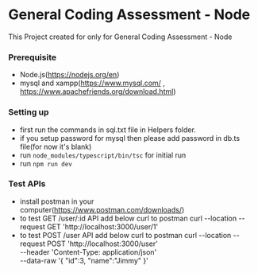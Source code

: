 # General Coding Assessment - Node

This Project created for only for General Coding Assessment - Node

### Prerequisite

- Node.js(https://nodejs.org/en)
- mysql and xampp(https://www.mysql.com/ , https://www.apachefriends.org/download.html)

### Setting up

- first run the commands in sql.txt file in Helpers folder.
- if you setup password for mysql then please add password in db.ts file(for now it's blank)
- run `node_modules/typescript/bin/tsc` for initial run
- run `npm run dev`

### Test APIs

- install postman in your computer(https://www.postman.com/downloads/)
- to test GET /user/:id API add below curl to postman
  curl --location --request GET 'http://localhost:3000/user/1'
- to test POST /user API add below curl to postman
  curl --location --request POST 'http://localhost:3000/user' \
   --header 'Content-Type: application/json' \
   --data-raw '{
  "id":3,
  "name":"Jimmy"
  }'
